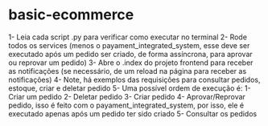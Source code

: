# basic-ecommerce

1- Leia cada script .py para verificar como executar no terminal
2- Rode todos os services (menos o payament_integrated_system, esse deve ser executado após um pedido ser criado, de forma assíncrona, para aprovar ou reprovar um pedido)
3- Abre o .index do projeto frontend para receber as notificações (se necessário, de um reload na página para receber as notificações)
4- Note, há exemplos das requisições para consultar pedidos, estoque, criar e deletar pedido
5- Uma possível ordem de execução é:
    1- Criar um pedido
    2- Deletar pedido
    3- Criar pedido
    4- Aprovar/Reprovar pedido, isso é feito com o payament_integrated_system, por isso, ele é executado apenas após um pedido ter sido criado
    5- Consultar os pedidos